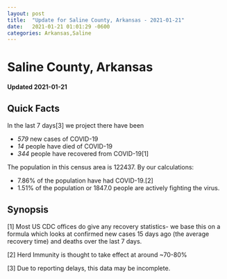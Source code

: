 ```yaml
---
layout: post
title:  "Update for Saline County, Arkansas - 2021-01-21"
date:   2021-01-21 01:01:29 -0600
categories: Arkansas,Saline
---
```


# Saline County, Arkansas
#### Updated 2021-01-21

## Quick Facts

In the last 7 days[3] we project there have been
- *579* new cases of COVID-19
- *14* people have died of COVID-19
- *344* people have recovered from COVID-19[1]

The population in this census area is 122437. By our calculations:
- 7.86% of the population have had COVID-19.[2]
- 1.51% of the population or 1847.0 people are actively fighting the virus.

## Synopsis




[1] Most US CDC offices do give any recovery statistics- we base this on a formula which looks at confirmed new cases
15 days ago (the average recovery time) and deaths over the last 7 days.

[2] Herd Immunity is thought to take effect at around ~70-80%

[3] Due to reporting delays, this data may be incomplete.
 
    